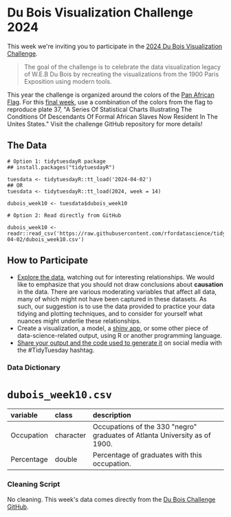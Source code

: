# Du Bois Visualization Challenge 2024 

This week we're inviting you to participate in the [2024 Du Bois Visualization Challenge](https://github.com/ajstarks/dubois-data-portraits/blob/master/challenge/2024/README.md).

> The goal of the challenge is to celebrate the data visualization legacy of W.E.B Du Bois by recreating the visualizations from the 1900 Paris Exposition using modern tools.

This year the challenge is organized around the colors of the [Pan African Flag](https://en.wikipedia.org/wiki/Pan-African_flag).
For this [final week](https://github.com/ajstarks/dubois-data-portraits/tree/master/challenge/2024/challenge10), use a combination of the colors from the flag to reproduce plate 37, "A Series Of Statistical Charts Illustrating The Conditions Of Descendants Of Formal African Slaves Now Resident In The Unites States."
Visit the challenge GitHub repository for more details!


## The Data

```{r}
# Option 1: tidytuesdayR package 
## install.packages("tidytuesdayR")

tuesdata <- tidytuesdayR::tt_load('2024-04-02')
## OR
tuesdata <- tidytuesdayR::tt_load(2024, week = 14)

dubois_week10 <- tuesdata$dubois_week10

# Option 2: Read directly from GitHub

dubois_week10 <- readr::read_csv('https://raw.githubusercontent.com/rfordatascience/tidytuesday/master/data/2024/2024-04-02/dubois_week10.csv')

```

## How to Participate

- [Explore the data](https://r4ds.hadley.nz/), watching out for interesting relationships. We would like to emphasize that you should not draw conclusions about **causation** in the data. There are various moderating variables that affect all data, many of which might not have been captured in these datasets. As such, our suggestion is to use the data provided to practice your data tidying and plotting techniques, and to consider for yourself what nuances might underlie these relationships.
- Create a visualization, a model, a [shiny app](https://shiny.posit.co/), or some other piece of data-science-related output, using R or another programming language.
- [Share your output and the code used to generate it](../../../sharing.md) on social media with the #TidyTuesday hashtag.

### Data Dictionary

# `dubois_week10.csv`

|variable   |class     |description |
|:----------|:---------|:-----------|
|Occupation |character |Occupations of the 330 "negro" graduates of Atlanta University as of 1900. |
|Percentage |double    |Percentage of graduates with this occupation. |


### Cleaning Script

No cleaning. This week's data comes directly from the [Du Bois Challenge GitHub](https://raw.githubusercontent.com/ajstarks/dubois-data-portraits/master/challenge/2024/challenge10/data.csv).
